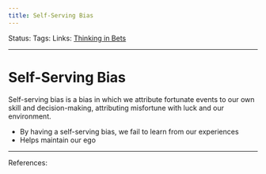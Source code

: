```yaml
---
title: Self-Serving Bias
---
```

Status:
Tags:
Links: [Thinking in Bets](out/thinking-in-bets.md)
___
# Self-Serving Bias
Self-serving bias is a bias in which we attribute fortunate events to our own skill and decision-making, attributing misfortune with luck and our environment.
- By having a self-serving bias, we fail to learn from our experiences
- Helps maintain our ego
___
References: